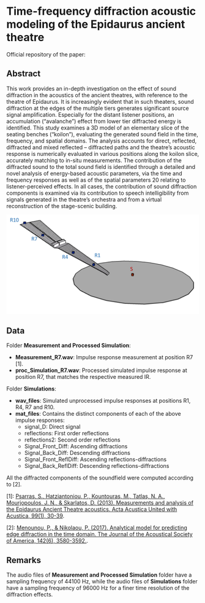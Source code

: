 
# Time-frequency diffraction acoustic modeling of the Epidaurus ancient theatre

Official repository of the paper:






## Abstract
This work provides an in-depth investigation on the effect of sound diffraction in the acoustics of the ancient theatres, with reference to the theatre of Epidaurus. It is increasingly evident that in such theaters, sound diffraction at the edges of the multiple tiers generates significant source signal amplification. Especially for the distant listener positions, an accumulation (“avalanche”) effect from lower tier diffracted energy is identified. This study examines a 3D model of an elementary slice of the seating benches (“koilon”), evaluating the generated sound field in the time, frequency, and spatial domains. The analysis accounts for direct, reflected, diffracted and mixed reflected – diffracted paths and the theatre’s acoustic response is numerically evaluated in various positions along the koilon slice, accurately matching to in-situ measurements. The contribution of the diffracted sound to the total sound field is identified through a detailed and novel analysis of energy-based acoustic parameters, via the time and frequency responses as well as of the spatial parameters
20 relating to listener-perceived effects. In all cases, the contribution of sound diffraction components is examined via its contribution to speech intelligibility from signals generated in the theatre’s orchestra and from a virtual reconstruction of the stage-scenic building.

![Slice of koilon of the ancient theatre of Epidaurus](https://github.com/YorgosMoiragias/epidaurus_simulations/blob/main/Images/Theatre.png)
## Data
Folder __Measurement and Processed Simulation__:
 - __Measurement_R7.wav__: Impulse response measurement at position R7 [1].
 - __proc_Simulation_R7.wav__: Processed simulated impulse response at position R7, that matches the respective measured IR.
 
Folder __Simulations__:
 - __wav_files__: Simulated unprocessed impulse responses at positions R1, R4, R7 and R10.
 - __mat_files__: Contains the distinct components of each of the above impulse responses:
    - signal_D: Direct signal
    - reflections: First order reflections
    - reflections2: Second order reflections
    - Signal_Front_Diff: Ascending diffractions
    - Signal_Back_Diff: Descending diffractions
    - Signal_Front_ReflDiff: Ascending reflections-diffractions
    - Signal_Back_ReflDiff: Descending reflections-diffractions

All the diffracted components of the soundfield were computed according to [2].


[1]: [Psarras, S., Hatziantoniou, P., Kountouras, M., Tatlas, N. A., Mourjopoulos, J. N., & Skarlatos, D. (2013). Measurements and analysis of the Epidaurus Ancient Theatre acoustics. Acta Acustica United with Acustica, 99(1), 30-39](https://www.ingentaconnect.com/content/dav/aaua/2013/00000099/00000001/art00006).

[2]: [Menounou, P., & Nikolaou, P. (2017). Analytical model for predicting edge diffraction in the time domain. The Journal of the Acoustical Society of America, 142(6), 3580-3592.](https://pubs.aip.org/asa/jasa/article/142/6/3580/694907/Analytical-model-for-predicting-edge-diffraction).
## Remarks
The audio files of __Measurement and Processed Simulation__ folder have a sampling frequency of 44100 Hz, while  the audio files of __Simulations__ folder have a sampling frequency of 96000 Hz for a finer time resolution of the diffraction effects.